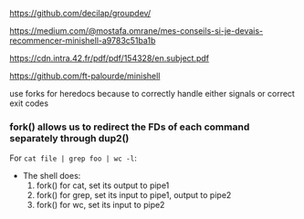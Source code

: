 https://github.com/decilap/groupdev/

https://medium.com/@mostafa.omrane/mes-conseils-si-je-devais-recommencer-minishell-a9783c51ba1b

https://cdn.intra.42.fr/pdf/pdf/154328/en.subject.pdf

https://github.com/ft-palourde/minishell

use forks for heredocs because to correctly handle either signals or correct exit codes

### fork() allows us to redirect the FDs of each command separately through dup2()

For `cat file | grep foo | wc -l`:

- The shell does:
  1.  fork() for cat, set its output to pipe1
  2.  fork() for grep, set its input to pipe1, output to pipe2
  3.  fork() for wc, set its input to pipe2
